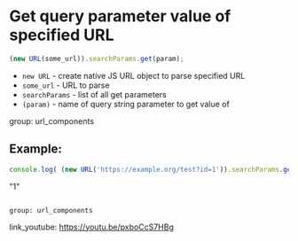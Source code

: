 # Get query parameter value of specified URL

```javascript
(new URL(some_url)).searchParams.get(param);
```

- `new URL` - create native JS URL object to parse specified URL
- `some_url` - URL to parse
- `searchParams` - list of all get parameters
- `(param)` - name of query string parameter to get value of

group: url_components

## Example: 
```javascript
console.log( (new URL('https://example.org/test?id=1')).searchParams.get('id') )
```

"1"
```

group: url_components
```

link_youtube: https://youtu.be/pxboCcS7HBg
